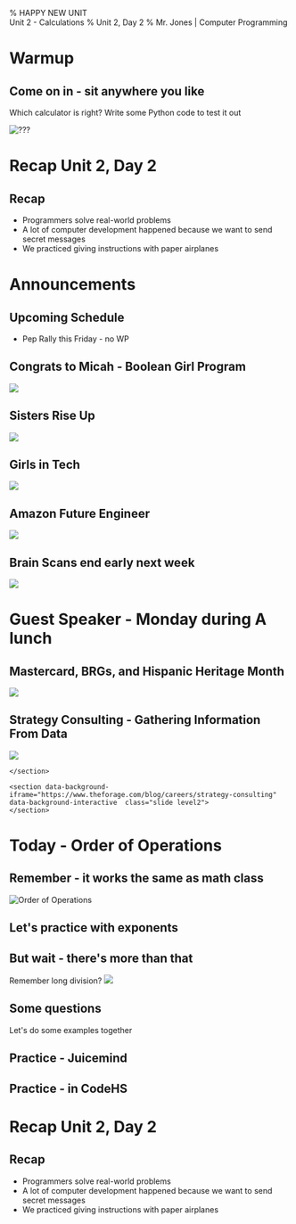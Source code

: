 % HAPPY NEW UNIT</br>Unit 2 - Calculations
% Unit 2, Day 2
% Mr. Jones | Computer Programming


# Warmup

## Come on in - sit anywhere you like
Which calculator is right? Write some Python code to test it out

![???](../../images/pemdas_calculator.png)


# Recap Unit 2, Day 2



## Recap
- Programmers solve real-world problems
- A lot of computer development happened because we want to send secret messages
- We practiced giving instructions with paper airplanes





# Announcements


## Upcoming Schedule
- Pep Rally this Friday - no WP


## Congrats to Micah - Boolean Girl Program
![](../../images/boolean_girl.png)

## Sisters Rise Up
![](../../images/sisters_rise_up.png)

## Girls in Tech
![](../../images/girls_in_tech.png)

## Amazon Future Engineer
![](../../images/afe_scholarship.png)

## Brain Scans end early next week
![](../../images/fnirs.jpg)


# Guest Speaker - Monday during A lunch


## Mastercard, BRGs, and Hispanic Heritage Month
![](../../images/mastercard_hhm.png)


## Strategy Consulting - Gathering Information From Data
![](../../images/apcsp_ced_data.png)



```{=html}
</section>

<section data-background-iframe="https://www.theforage.com/blog/careers/strategy-consulting"          
data-background-interactive  class="slide level2">  
</section>
```






# Today - Order of Operations 

## Remember - it works the same as math class
![Order of Operations](../../images/pemdas.png)

## Let's practice with exponents


## But wait - there's more than that
Remember long division?
![](../../images/long_division.png)

## Some questions
Let's do some examples together

## Practice - Juicemind

## Practice - in CodeHS


# Recap Unit 2, Day 2



## Recap
- Programmers solve real-world problems
- A lot of computer development happened because we want to send secret messages
- We practiced giving instructions with paper airplanes

